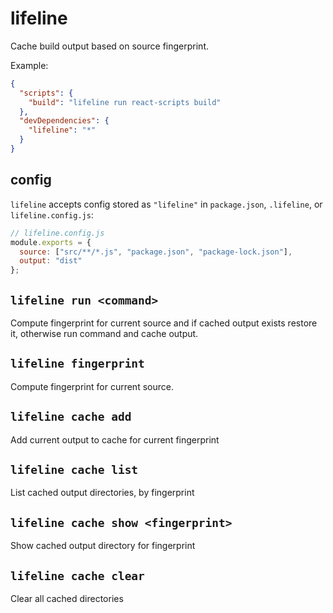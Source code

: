 # lifeline

Cache build output based on source fingerprint.

Example:

```json
{
  "scripts": {
    "build": "lifeline run react-scripts build"
  },
  "devDependencies": {
    "lifeline": "*"
  }
}
```

## config

`lifeline` accepts config stored as `"lifeline"` in `package.json`, `.lifeline`, or `lifeline.config.js`:

```js
// lifeline.config.js
module.exports = {
  source: ["src/**/*.js", "package.json", "package-lock.json"],
  output: "dist"
};
```

## `lifeline run <command>`

Compute fingerprint for current source and if cached output exists restore it, otherwise run command and cache output.

## `lifeline fingerprint`

Compute fingerprint for current source.

## `lifeline cache add`

Add current output to cache for current fingerprint

## `lifeline cache list`

List cached output directories, by fingerprint

## `lifeline cache show <fingerprint>`

Show cached output directory for fingerprint

## `lifeline cache clear`

Clear all cached directories
